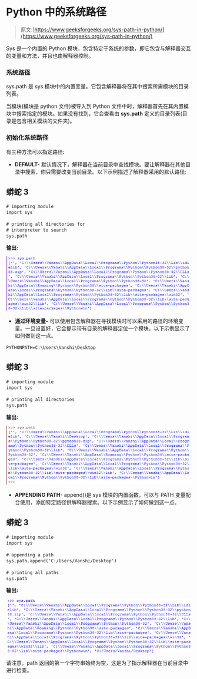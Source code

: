 # Python 中的系统路径

> 原文:[https://www.geeksforgeeks.org/sys-path-in-python/](https://www.geeksforgeeks.org/sys-path-in-python/)

Sys 是一个内置的 Python 模块，包含特定于系统的参数，即它包含与解释器交互的变量和方法，并且也由解释器控制。

### **系统路径**

sys.path 是 sys 模块中的内置变量。它包含解释器将在其中搜索所需模块的目录列表。

当模块(模块是 python 文件)被导入到 Python 文件中时，解释器首先在其内置模块中搜索指定的模块。如果没有找到，它会查看由 **sys.path** 定义的目录列表(目录是包含相关模块的文件夹)。

### **初始化系统路径**

有三种方法可以指定路径:

*   **DEFAULT-** 默认情况下，解释器在当前目录中查找模块。要让解释器在其他目录中搜索，你只需要改变当前目录。以下示例描述了解释器采用的默认路径:

## 蟒蛇 3

```
# importing module
import sys

# printing all directories for 
# interpreter to search
sys.path
```

**输出:**

![](img/404dbd421ef816e105ca99242689e6f9.png)

*   **通过环境变量-** 可以使用包含解释器在寻找模块时可以采用的路径的环境变量。一旦设置好，它会提示带有目录的解释器定位一个模块。以下示例显示了如何做到这一点。

```
PYTHONPATH=C:\Users\Vanshi\Desktop

```

## 蟒蛇 3

```
# importing module
import sys

# printing all directories
sys.path
```

**输出:**

![](img/beef8bfd2e7e8b6aeb69e77d63bf912a.png)

*   **APPENDING PATH-** append()是 sys 模块的内置函数，可以与 PATH 变量配合使用，添加特定路径供解释器搜索。以下示例显示了如何做到这一点。

## 蟒蛇 3

```
# importing module
import sys

# appending a path
sys.path.append('C:/Users/Vanshi/Desktop')

# printing all paths
sys.path
```

**输出:**

![](img/cc03e563c601071a6ce6ff2990af9d51.png)

请注意，path 返回的第一个字符串始终为空，这是为了指示解释器在当前目录中进行检查。